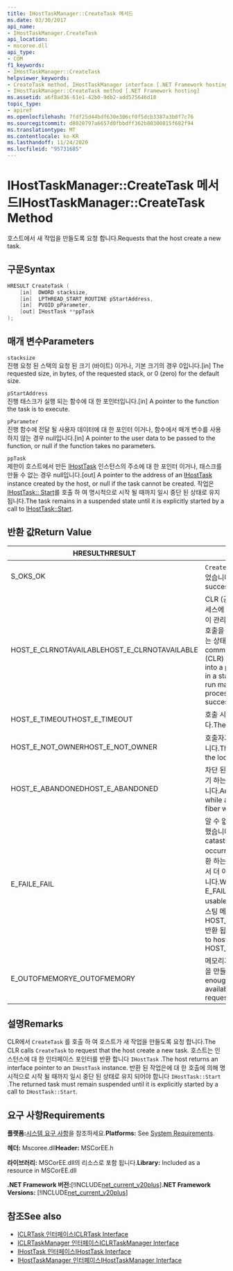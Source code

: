 ```yaml
---
title: IHostTaskManager::CreateTask 메서드
ms.date: 03/30/2017
api_name:
- IHostTaskManager.CreateTask
api_location:
- mscoree.dll
api_type:
- COM
f1_keywords:
- IHostTaskManager::CreateTask
helpviewer_keywords:
- CreateTask method, IHostTaskManager interface [.NET Framework hosting]
- IHostTaskManager::CreateTask method [.NET Framework hosting]
ms.assetid: a6f8ad36-61e1-42b0-9db2-add575646d18
topic_type:
- apiref
ms.openlocfilehash: 7fdf25d44bdf630e306cf0f5dcb3387a3b0f7c76
ms.sourcegitcommit: d8020797a6657d0fbbdff362b80300815f682f94
ms.translationtype: MT
ms.contentlocale: ko-KR
ms.lasthandoff: 11/24/2020
ms.locfileid: "95731685"
---
```

# <a name="ihosttaskmanagercreatetask-method"></a><span data-ttu-id="8d68c-102">IHostTaskManager::CreateTask 메서드</span><span class="sxs-lookup"><span data-stu-id="8d68c-102">IHostTaskManager::CreateTask Method</span></span>

<span data-ttu-id="8d68c-103">호스트에서 새 작업을 만들도록 요청 합니다.</span><span class="sxs-lookup"><span data-stu-id="8d68c-103">Requests that the host create a new task.</span></span>  
  
## <a name="syntax"></a><span data-ttu-id="8d68c-104">구문</span><span class="sxs-lookup"><span data-stu-id="8d68c-104">Syntax</span></span>  
  
```cpp  
HRESULT CreateTask (  
    [in]  DWORD stacksize,
    [in]  LPTHREAD_START_ROUTINE pStartAddress,  
    [in]  PVOID pParameter,  
    [out] IHostTask **ppTask  
);  
```  
  
## <a name="parameters"></a><span data-ttu-id="8d68c-105">매개 변수</span><span class="sxs-lookup"><span data-stu-id="8d68c-105">Parameters</span></span>  

 `stacksize`  
 <span data-ttu-id="8d68c-106">진행 요청 된 스택의 요청 된 크기 (바이트) 이거나, 기본 크기의 경우 0입니다.</span><span class="sxs-lookup"><span data-stu-id="8d68c-106">[in] The requested size, in bytes, of the requested stack, or 0 (zero) for the default size.</span></span>  
  
 `pStartAddress`  
 <span data-ttu-id="8d68c-107">진행 태스크가 실행 되는 함수에 대 한 포인터입니다.</span><span class="sxs-lookup"><span data-stu-id="8d68c-107">[in] A pointer to the function the task is to execute.</span></span>  
  
 `pParameter`  
 <span data-ttu-id="8d68c-108">진행 함수에 전달 될 사용자 데이터에 대 한 포인터 이거나, 함수에서 매개 변수를 사용 하지 않는 경우 null입니다.</span><span class="sxs-lookup"><span data-stu-id="8d68c-108">[in] A pointer to the user data to be passed to the function, or null if the function takes no parameters.</span></span>  
  
 `ppTask`  
 <span data-ttu-id="8d68c-109">제한이 호스트에서 만든 [IHostTask](ihosttask-interface.md) 인스턴스의 주소에 대 한 포인터 이거나, 태스크를 만들 수 없는 경우 null입니다.</span><span class="sxs-lookup"><span data-stu-id="8d68c-109">[out] A pointer to the address of an [IHostTask](ihosttask-interface.md) instance created by the host, or null if the task cannot be created.</span></span> <span data-ttu-id="8d68c-110">작업은 [IHostTask:: Start](ihosttask-start-method.md)를 호출 하 여 명시적으로 시작 될 때까지 일시 중단 된 상태로 유지 됩니다.</span><span class="sxs-lookup"><span data-stu-id="8d68c-110">The task remains in a suspended state until it is explicitly started by a call to [IHostTask::Start](ihosttask-start-method.md).</span></span>  
  
## <a name="return-value"></a><span data-ttu-id="8d68c-111">반환 값</span><span class="sxs-lookup"><span data-stu-id="8d68c-111">Return Value</span></span>  
  
|<span data-ttu-id="8d68c-112">HRESULT</span><span class="sxs-lookup"><span data-stu-id="8d68c-112">HRESULT</span></span>|<span data-ttu-id="8d68c-113">설명</span><span class="sxs-lookup"><span data-stu-id="8d68c-113">Description</span></span>|  
|-------------|-----------------|  
|<span data-ttu-id="8d68c-114">S_OK</span><span class="sxs-lookup"><span data-stu-id="8d68c-114">S_OK</span></span>|<span data-ttu-id="8d68c-115">`CreateTask` 성공적으로 반환 되었습니다.</span><span class="sxs-lookup"><span data-stu-id="8d68c-115">`CreateTask` returned successfully.</span></span>|  
|<span data-ttu-id="8d68c-116">HOST_E_CLRNOTAVAILABLE</span><span class="sxs-lookup"><span data-stu-id="8d68c-116">HOST_E_CLRNOTAVAILABLE</span></span>|<span data-ttu-id="8d68c-117">CLR (공용 언어 런타임)이 프로세스에 로드 되지 않았거나 CLR이 관리 코드를 실행할 수 없거나 호출을 성공적으로 처리할 수 없는 상태에 있습니다.</span><span class="sxs-lookup"><span data-stu-id="8d68c-117">The common language runtime (CLR) has not been loaded into a process, or the CLR is in a state in which it cannot run managed code or process the call successfully.</span></span>|  
|<span data-ttu-id="8d68c-118">HOST_E_TIMEOUT</span><span class="sxs-lookup"><span data-stu-id="8d68c-118">HOST_E_TIMEOUT</span></span>|<span data-ttu-id="8d68c-119">호출 시간이 초과 되었습니다.</span><span class="sxs-lookup"><span data-stu-id="8d68c-119">The call timed out.</span></span>|  
|<span data-ttu-id="8d68c-120">HOST_E_NOT_OWNER</span><span class="sxs-lookup"><span data-stu-id="8d68c-120">HOST_E_NOT_OWNER</span></span>|<span data-ttu-id="8d68c-121">호출자가 잠금을 소유 하지 않습니다.</span><span class="sxs-lookup"><span data-stu-id="8d68c-121">The caller does not own the lock.</span></span>|  
|<span data-ttu-id="8d68c-122">HOST_E_ABANDONED</span><span class="sxs-lookup"><span data-stu-id="8d68c-122">HOST_E_ABANDONED</span></span>|<span data-ttu-id="8d68c-123">차단 된 스레드나 파이버에서 대기 하는 동안 이벤트를 취소 했습니다.</span><span class="sxs-lookup"><span data-stu-id="8d68c-123">An event was canceled while a blocked thread or fiber was waiting on it.</span></span>|  
|<span data-ttu-id="8d68c-124">E_FAIL</span><span class="sxs-lookup"><span data-stu-id="8d68c-124">E_FAIL</span></span>|<span data-ttu-id="8d68c-125">알 수 없는 치명적인 오류가 발생 했습니다.</span><span class="sxs-lookup"><span data-stu-id="8d68c-125">An unknown catastrophic failure occurred.</span></span> <span data-ttu-id="8d68c-126">메서드가 E_FAIL 반환 하는 경우 해당 프로세스 내에서 더 이상 CLR을 사용할 수 없습니다.</span><span class="sxs-lookup"><span data-stu-id="8d68c-126">When a method returns E_FAIL, the CLR is no longer usable within the process.</span></span> <span data-ttu-id="8d68c-127">호스팅 메서드를 이후에 호출 하면 HOST_E_CLRNOTAVAILABLE 반환 됩니다.</span><span class="sxs-lookup"><span data-stu-id="8d68c-127">Subsequent calls to hosting methods return HOST_E_CLRNOTAVAILABLE.</span></span>|  
|<span data-ttu-id="8d68c-128">E_OUTOFMEMORY</span><span class="sxs-lookup"><span data-stu-id="8d68c-128">E_OUTOFMEMORY</span></span>|<span data-ttu-id="8d68c-129">메모리가 부족 하 여 요청한 작업을 만들 수 없습니다.</span><span class="sxs-lookup"><span data-stu-id="8d68c-129">Not enough memory was available to create the requested task.</span></span>|  
  
## <a name="remarks"></a><span data-ttu-id="8d68c-130">설명</span><span class="sxs-lookup"><span data-stu-id="8d68c-130">Remarks</span></span>  

 <span data-ttu-id="8d68c-131">CLR에서 `CreateTask` 를 호출 하 여 호스트가 새 작업을 만들도록 요청 합니다.</span><span class="sxs-lookup"><span data-stu-id="8d68c-131">The CLR calls `CreateTask` to request that the host create a new task.</span></span> <span data-ttu-id="8d68c-132">호스트는 인스턴스에 대 한 인터페이스 포인터를 반환 합니다 `IHostTask` .</span><span class="sxs-lookup"><span data-stu-id="8d68c-132">The host returns an interface pointer to an `IHostTask` instance.</span></span> <span data-ttu-id="8d68c-133">반환 된 작업은에 대 한 호출에 의해 명시적으로 시작 될 때까지 일시 중단 된 상태로 유지 되어야 합니다 `IHostTask::Start` .</span><span class="sxs-lookup"><span data-stu-id="8d68c-133">The returned task must remain suspended until it is explicitly started by a call to `IHostTask::Start`.</span></span>  
  
## <a name="requirements"></a><span data-ttu-id="8d68c-134">요구 사항</span><span class="sxs-lookup"><span data-stu-id="8d68c-134">Requirements</span></span>  

 <span data-ttu-id="8d68c-135">**플랫폼:**[시스템 요구 사항](../../get-started/system-requirements.md)을 참조하세요.</span><span class="sxs-lookup"><span data-stu-id="8d68c-135">**Platforms:** See [System Requirements](../../get-started/system-requirements.md).</span></span>  
  
 <span data-ttu-id="8d68c-136">**헤더:** Mscoree.dll</span><span class="sxs-lookup"><span data-stu-id="8d68c-136">**Header:** MSCorEE.h</span></span>  
  
 <span data-ttu-id="8d68c-137">**라이브러리:** MSCorEE.dll의 리소스로 포함 됩니다.</span><span class="sxs-lookup"><span data-stu-id="8d68c-137">**Library:** Included as a resource in MSCorEE.dll</span></span>  
  
 <span data-ttu-id="8d68c-138">**.NET Framework 버전:**[!INCLUDE[net_current_v20plus](../../../../includes/net-current-v20plus-md.md)]</span><span class="sxs-lookup"><span data-stu-id="8d68c-138">**.NET Framework Versions:** [!INCLUDE[net_current_v20plus](../../../../includes/net-current-v20plus-md.md)]</span></span>  
  
## <a name="see-also"></a><span data-ttu-id="8d68c-139">참조</span><span class="sxs-lookup"><span data-stu-id="8d68c-139">See also</span></span>

- [<span data-ttu-id="8d68c-140">ICLRTask 인터페이스</span><span class="sxs-lookup"><span data-stu-id="8d68c-140">ICLRTask Interface</span></span>](iclrtask-interface.md)
- [<span data-ttu-id="8d68c-141">ICLRTaskManager 인터페이스</span><span class="sxs-lookup"><span data-stu-id="8d68c-141">ICLRTaskManager Interface</span></span>](iclrtaskmanager-interface.md)
- [<span data-ttu-id="8d68c-142">IHostTask 인터페이스</span><span class="sxs-lookup"><span data-stu-id="8d68c-142">IHostTask Interface</span></span>](ihosttask-interface.md)
- [<span data-ttu-id="8d68c-143">IHostTaskManager 인터페이스</span><span class="sxs-lookup"><span data-stu-id="8d68c-143">IHostTaskManager Interface</span></span>](ihosttaskmanager-interface.md)
